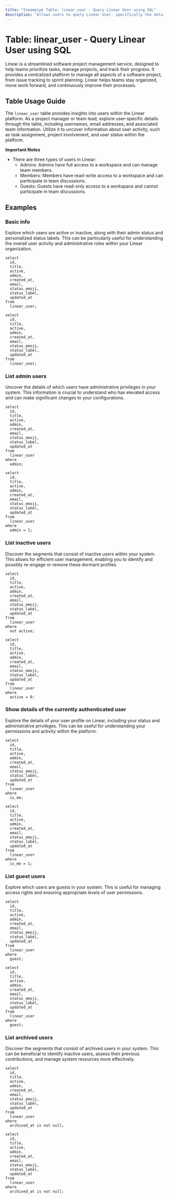 ```yaml
---
title: "Steampipe Table: linear_user - Query Linear User using SQL"
description: "Allows users to query Linear User, specifically the details of users who are part of the Linear platform, providing insights into user profiles and their associated activities."
---
```


# Table: linear_user - Query Linear User using SQL

Linear is a streamlined software project management service, designed to help teams prioritize tasks, manage projects, and track their progress. It provides a centralized platform to manage all aspects of a software project, from issue tracking to sprint planning. Linear helps teams stay organized, move work forward, and continuously improve their processes.

## Table Usage Guide

The `linear_user` table provides insights into users within the Linear platform. As a project manager or team lead, explore user-specific details through this table, including usernames, email addresses, and associated team information. Utilize it to uncover information about user activity, such as task assignment, project involvement, and user status within the platform.

**Important Notes**
- There are three types of users in Linear:
  - Admins: Admins have full access to a workspace and can manage team members.
  - Members: Members have read-write access to a workspace and can participate in team discussions.
  - Guests: Guests have read-only access to a workspace and cannot participate in team discussions.

## Examples

### Basic info
Explore which users are active or inactive, along with their admin status and personalized status labels. This can be particularly useful for understanding the overall user activity and administrative roles within your Linear organization.

```sql+postgres
select
  id,
  title,
  active,
  admin,
  created_at,
  email,
  status_emoji,
  status_label,
  updated_at
from
  linear_user;
```

```sql+sqlite
select
  id,
  title,
  active,
  admin,
  created_at,
  email,
  status_emoji,
  status_label,
  updated_at
from
  linear_user;
```

### List admin users
Uncover the details of which users have administrative privileges in your system. This information is crucial to understand who has elevated access and can make significant changes to your configurations.

```sql+postgres
select
  id,
  title,
  active,
  admin,
  created_at,
  email,
  status_emoji,
  status_label,
  updated_at
from
  linear_user
where
  admin;
```

```sql+sqlite
select
  id,
  title,
  active,
  admin,
  created_at,
  email,
  status_emoji,
  status_label,
  updated_at
from
  linear_user
where
  admin = 1;
```

### List inactive users
Discover the segments that consist of inactive users within your system. This allows for efficient user management, enabling you to identify and possibly re-engage or remove these dormant profiles.

```sql+postgres
select
  id,
  title,
  active,
  admin,
  created_at,
  email,
  status_emoji,
  status_label,
  updated_at
from
  linear_user
where
  not active;
```

```sql+sqlite
select
  id,
  title,
  active,
  admin,
  created_at,
  email,
  status_emoji,
  status_label,
  updated_at
from
  linear_user
where
  active = 0;
```

### Show details of the currently authenticated user
Explore the details of your user profile on Linear, including your status and administrative privileges. This can be useful for understanding your permissions and activity within the platform.

```sql+postgres
select
  id,
  title,
  active,
  admin,
  created_at,
  email,
  status_emoji,
  status_label,
  updated_at
from
  linear_user
where
  is_me;
```

```sql+sqlite
select
  id,
  title,
  active,
  admin,
  created_at,
  email,
  status_emoji,
  status_label,
  updated_at
from
  linear_user
where
  is_me = 1;
```

### List guest users
Explore which users are guests in your system. This is useful for managing access rights and ensuring appropriate levels of user permissions.

```sql+postgres
select
  id,
  title,
  active,
  admin,
  created_at,
  email,
  status_emoji,
  status_label,
  updated_at
from
  linear_user
where
  guest;
```

```sql+sqlite
select
  id,
  title,
  active,
  admin,
  created_at,
  email,
  status_emoji,
  status_label,
  updated_at
from
  linear_user
where
  guest;
```

### List archived users
Discover the segments that consist of archived users in your system. This can be beneficial to identify inactive users, assess their previous contributions, and manage system resources more effectively.

```sql+postgres
select
  id,
  title,
  active,
  admin,
  created_at,
  email,
  status_emoji,
  status_label,
  updated_at
from
  linear_user
where
  archived_at is not null;
```

```sql+sqlite
select
  id,
  title,
  active,
  admin,
  created_at,
  email,
  status_emoji,
  status_label,
  updated_at
from
  linear_user
where
  archived_at is not null;
```